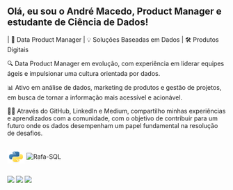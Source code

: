 ## Olá, eu sou o André Macedo, Product Manager e estudante de Ciência de Dados!

| 🚀 Data Product Manager | 💡 Soluções Baseadas em Dados | 🛠️ Produtos Digitais

🔍 Data Product Manager em evolução, com experiência em liderar equipes ágeis e impulsionar uma cultura orientada por dados. 

📊 Ativo em análise de dados, marketing de produtos e gestão de projetos, em busca de tornar a informação mais acessível e acionável. 

👨‍💻 Através do GitHub, LinkedIn e Medium, compartilho minhas experiências e aprendizados com a comunidade, com o objetivo de contribuir para um futuro onde os dados desempenham um papel fundamental na resolução de desafios.

<div style="display: inline_block"><br>
  <img align="center" alt="Rafa-Python" height="30" width="40" src="https://raw.githubusercontent.com/devicons/devicon/master/icons/python/python-original.svg">
  <img align="center" alt="Rafa-SQL" height="30" width="40" src="https://cdn.jsdelivr.net/gh/devicons/devicon@latest/icons/azuresqldatabase/azuresqldatabase-original.svg">
  
  ##
 
<div> 
  <a href="https://instagram.com/decomacedo" target="_blank"><img src="https://img.shields.io/badge/-Instagram-%23E4405F?style=for-the-badge&logo=instagram&logoColor=white" target="_blank"></a>
  <a href = "mailto:andremacedoeng@gmail.com"><img src="https://img.shields.io/badge/-Gmail-%23333?style=for-the-badge&logo=gmail&logoColor=white" target="_blank"></a>
  <a href="https://www.linkedin.com/in/andré-macedo-2111a2196" target="_blank"><img src="https://img.shields.io/badge/-LinkedIn-%230077B5?style=for-the-badge&logo=linkedin&logoColor=white" target="_blank"></a> 
  
</div>
